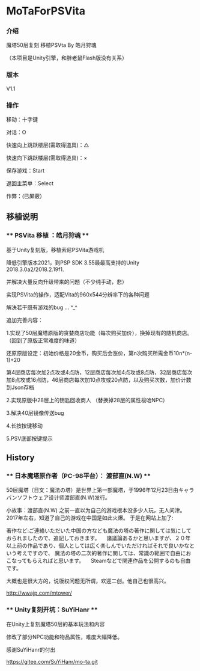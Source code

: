 # MoTaForPSVita

### 介绍

魔塔50层复刻 移植PSVta By 皓月狩魂

（本项目是Unity引擎，和胖老鼠Flash版没有关系）

### 版本

V1.1

### 操作

移动：十字键

对话：O

快速向上跳跃楼层(需取得道具)：△

快速向下跳跃楼层(需取得道具)：×

保存游戏：Start

返回主菜单：Select

作弊：(已屏蔽）

## 移植说明

### ** PSVita 移植 ：皓月狩魂 **

基于Unity复刻版，移植索尼PSVita游戏机

降低引擎版本2021，到PSP SDK 3.55最最高支持的Unity 2018.3.0a2/2018.2.19f1.

并解决大量反向升级带来的问题（不少纯手动，悲）

实现PSVita的操作，适配Vita的960x544分辨率下的各种问题

解决若干既有游戏的bug … ^_^

追加完善内容：

1.实现了50层魔塔原版的贪婪商店功能（每次购买加价），换掉现有的随机商店。（回到了原版正常难度的味道）

还原原版设定：初始价格是20金币，购买后会涨价，第n次购买所需金币10n*(n-1)+20

第4层商店每次加2点攻或4点防，12层商店每次加4点攻或8点防，32层商店每次加8点攻或16点防，46层商店每次加10点攻或20点防，以及购买次数，加价计数到Json存档

2.实现原版中28层上的钥匙回收商人 （替换掉28层的属性梭哈NPC）

3.解决40层镜像传送bug

4.长按按键移动

5.PSV底部按键提示

## History

### ** 日本魔塔原作者（PC-98平台）： 渡部直(N.W) **

50层魔塔（日文：魔法の塔）是世界上第一部魔塔，于1996年12月23日由キャラバンソフトウェア设计师渡部直(N.W)发行。

小故事：渡部直(N.W) 之前一直以为自己的游戏根本没多少人玩，无人问津。2017年左右，知道了自己的游戏在中国是如此火爆。
于是在网站上加了:

著作など:ご連絡いただいた中国の方なども魔法の塔の著作に関しては気にしておられましたので、追記しておきます。 　諸議論あるかと思いますが、２０年以上前の作品であり、個人としては広く楽しんでいただければそれで良いかなという考えですので、 魔法の塔の二次的著作に関しては、常識の範囲で自由におこなってもらえればと思います。 　Steamなどで関連作品を公開するのも自由です。

大概也是很大方的，说版权问题无所谓，欢迎二创。他自己也很高兴。

http://wwajp.com/mtower/ 

### ** Unity复刻开坑：SuYiHanr **

在Unity上复刻魔塔50层的基本玩法和内容

修改了部分NPC功能和物品属性，难度大幅降低。

感谢SuYiHanr的付出

https://gitee.com/SuYiHanr/mo-ta.git

